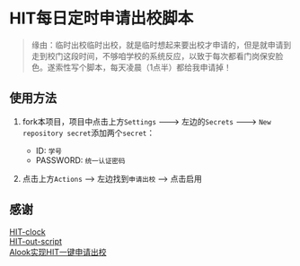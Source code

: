 HIT每日定时申请出校脚本
====

> 缘由：临时出校临时出校，就是临时想起来要出校才申请的，但是就申请到走到校门这段时间，不够咱学校的系统反应，以致于每次都看门岗保安脸色。遂索性写个脚本，每天凌晨（1点半）都给我申请掉！

## 使用方法

1. fork本项目，项目中点击上方`Settings` ---> 左边的`Secrets` ---> `New repository secret`添加两个`secret`：

    - ID: `学号`
    - PASSWORD: `统一认证密码`

1. 点击上方`Actions` --> 左边找到`申请出校` --> 点击启用

## 感谢

[HIT-clock](https://github.com/Dr-TSNG/HIT-clock)  
[HIT-out-script](https://github.com/1170300817/HIT-out-script)  
[Alook实现HIT一键申请出校](https://www.jianshu.com/p/caa4eba50057)
